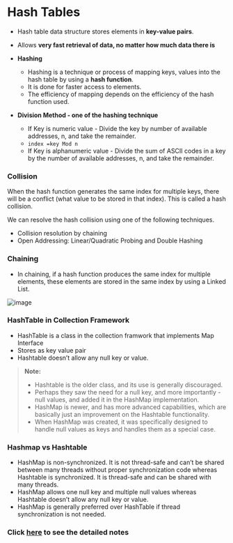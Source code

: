 # Hash Tables

- Hash table data structure stores elements in **key-value pairs**.
- Allows **very fast retrieval of data, no matter how much data there is**
- **Hashing**
  - Hashing is a technique or process of mapping keys, values into the hash table by using a **hash function**. 
  - It is done for faster access to elements. 
  - The efficiency of mapping depends on the efficiency of the hash function used. 

- **Division Method - one of the hashing technique**
  - If Key is numeric value - Divide the key by number of available addresses, n, and take the remainder. 
  - `index =key Mod n`
  - If Key is alphanumeric value - Divide the sum of ASCII codes in a key by the number of available addresses, n, and take the remainder.

### Collision

When the hash function generates the same index for multiple keys, there will be a conflict (what value to be stored in that index). This is called a hash collision.

We can resolve the hash collision using one of the following techniques.
- Collision resolution by chaining
- Open Addressing: Linear/Quadratic Probing and Double Hashing
 
### Chaining 

- In chaining, if a hash function produces the same index for multiple elements, these elements are stored in the same index by using a Linked List.

![image](https://user-images.githubusercontent.com/70228962/173190688-eb560861-d436-4ec3-ba3b-3e365de3f369.png)

### HashTable in Collection Framework

- HashTable is a class in the collection framwork that implements Map Interface
- Stores as key value pair
- Hashtable doesn’t allow any null key or value.

> **Note:**
>  - Hashtable is the older class, and its use is generally discouraged. 
>  - Perhaps they saw the need for a null key, and more importantly - null values, and added it in the HashMap implementation.  
>  - HashMap is newer, and has more advanced capabilities, which are basically just an improvement on the Hashtable functionality. 
>  - When HashMap was created, it was specifically designed to handle null values as keys and handles them as a special case.

### Hashmap vs Hashtable 
- HashMap is non-synchronized. It is not thread-safe and can’t be shared between many threads without proper synchronization code whereas Hashtable is synchronized. It is thread-safe and can be shared with many threads.
- HashMap allows one null key and multiple null values whereas Hashtable doesn’t allow any null key or value.
- HashMap is generally preferred over HashTable if thread synchronization is not needed.

### Click [here](/HashTables.pdf) to see the detailed notes

## 
